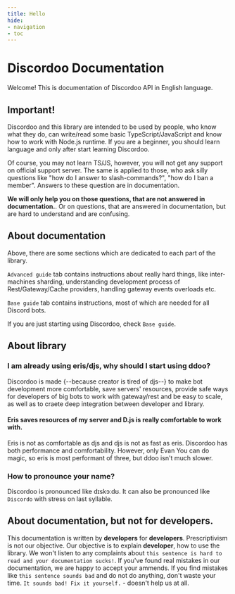 ```yaml
---
title: Hello
hide:
- navigation
- toc
---
```


# Discordoo Documentation
Welcome! This is documentation of Discordoo API in English language.

## **Important!**
Discordoo and this library are intended to be used by people, who know what they do, can write/read some basic TypeScript/JavaScript and know how to work with Node.js runtime.
If you are a beginner, you should learn language and only after start learning Discordoo.

Of course, you may not learn TS/JS, however, you will not get any support on official support server.
The same is applied to those, who ask silly questions like "how do I answer to slash-commands?", "how do I ban a member". Answers to these question are in documentation.

**We will only help you on those questions, that are not answered in documentation.**. 
Or on questions, that are answered in documentation, but are hard to understand and are confusing.

## About documentation
Above, there are some sections which are dedicated to each part of the library. 

`Advanced guide` tab contains instructions about really hard things, like inter-machines sharding, understanding development process of Rest/Gateway/Cache providers, handling gateway events overloads etc.

`Base guide` tab contains instructions, most of which are needed for all Discord bots.

If you are just starting using Discordoo, check `Base guide`.

## About library
### I am already using eris/djs, why should I start using ddoo?
Discordoo is made {--because creator is tired of djs--} to make bot development more comfortable,
save servers' resources, provide safe ways for developers of big bots to work with gateway/rest and be easy to scale, as well as to craete deep integration between developer and library.

#### Eris saves resources of my server and D.js is really comfortable to work with.
Eris is not as comfortable as djs and djs is not as fast as eris. Discordoo has both performance and comfortability. 
However, only Evan You can do magic, so eris is most performant of three, but ddoo isn't much slower.

### How to pronounce your name?
Discordoo is pronounced like dɪskɔːdʊ. It can also be pronounced like `Discordo` with stress on last syllable.

## About documentation, but not for developers.
This documentation is written by **developers** for **developers**. Prescriptivism is not our objective. Our objective is to explain **developer**, how to use the library. We won't listen to any complaints about `this sentence is hard to read and your documentation sucks!`. If you've found real mistakes in our documentation, we are happy to accept your ammends. If you find mistakes like `this sentence sounds bad` and do not do anything, don't waste your time. `It sounds bad! Fix it yourself.` - doesn't help us at all.
